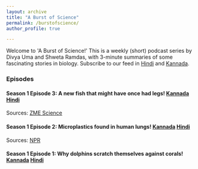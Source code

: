 ```yaml
---
layout: archive
title: "A Burst of Science"
permalink: /burstofscience/
author_profile: true

---
```


Welcome to 'A Burst of Science!' This is a weekly (short) podcast series by Divya Uma and Shweta Ramdas, with 3-minute summaries of some fascinating stories in biology. Subscribe to our feed in [Hindi](https://anchor.fm/shweta-ramdas) and [Kannada](https://anchor.fm/apubiology).


### Episodes
#### Season 1 Episode 3: A new fish that might have once had legs! [Kannada](https://anchor.fm/apu-biology/episodes/Episode-3--Fish-that-went-from-sea-to-land-and-back-to-sea-e1lssb5)  [Hindi](https://anchor.fm/shweta-ramdas/episodes/3-e1ltcrj)

Sources: [ZME Science](https://www.zmescience.com/science/fossil-friday-this-ancient-fish-moved-to-land-didnt-like-it-and-moved-back-into-the-sea)


#### Season 1 Episode 2: Microplastics found in human lungs! [Kannada](https://anchor.fm/apu-biology/episodes/Episode-2--Microplastics-e1m8n7f)  [Hindi](https://anchor.fm/shweta-ramdas/episodes/2-e1jgeb4)

Sources: [NPR](https://www.npr.org/2022/04/06/1091246691/microplastics-found-in-human-lungs)

#### Season 1 Episode 1: Why dolphins scratch themselves against corals! [Kannada](https://anchor.fm/apu-biology/episodes/Episode-1--Self-medication-by-dolphins-e1m8220)  [Hindi](https://anchor.fm/shweta-ramdas/episodes/1-e1m6qsm)
